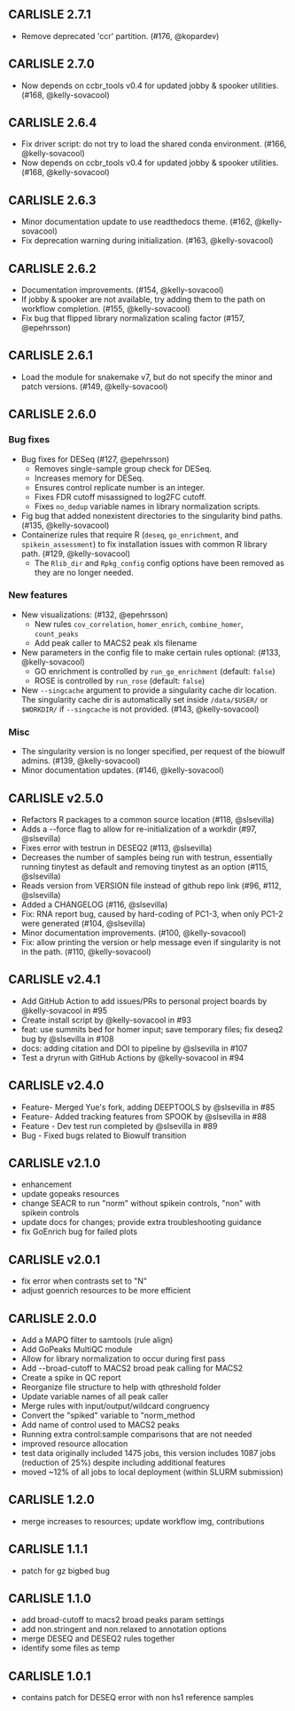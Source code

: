 ## CARLISLE 2.7.1

- Remove deprecated 'ccr' partition. (#176, @kopardev)

## CARLISLE 2.7.0

- Now depends on ccbr_tools v0.4 for updated jobby & spooker utilities. (#168, @kelly-sovacool)

## CARLISLE 2.6.4

- Fix driver script: do not try to load the shared conda environment. (#166, @kelly-sovacool)
- Now depends on ccbr_tools v0.4 for updated jobby & spooker utilities. (#168, @kelly-sovacool)

## CARLISLE 2.6.3

- Minor documentation update to use readthedocs theme. (#162, @kelly-sovacool)
- Fix deprecation warning during initialization. (#163, @kelly-sovacool)

## CARLISLE 2.6.2

- Documentation improvements. (#154, @kelly-sovacool)
- If jobby & spooker are not available, try adding them to the path on workflow completion. (#155, @kelly-sovacool)
- Fix bug that flipped library normalization scaling factor (#157, @epehrsson)

## CARLISLE 2.6.1

- Load the module for snakemake v7, but do not specify the minor and patch versions. (#149, @kelly-sovacool)

## CARLISLE 2.6.0

### Bug fixes

- Bug fixes for DESeq (#127, @epehrsson)
  - Removes single-sample group check for DESeq.
  - Increases memory for DESeq.
  - Ensures control replicate number is an integer.
  - Fixes FDR cutoff misassigned to log2FC cutoff.
  - Fixes `no_dedup` variable names in library normalization scripts.
- Fig bug that added nonexistent directories to the singularity bind paths. (#135, @kelly-sovacool)
- Containerize rules that require R (`deseq`, `go_enrichment`, and `spikein_assessment`) to fix installation issues with common R library path. (#129, @kelly-sovacool)
  - The `Rlib_dir` and `Rpkg_config` config options have been removed as they are no longer needed.

### New features

- New visualizations: (#132, @epehrsson)
  - New rules `cov_correlation`, `homer_enrich`, `combine_homer`, `count_peaks`
  - Add peak caller to MACS2 peak xls filename
- New parameters in the config file to make certain rules optional: (#133, @kelly-sovacool)
  - GO enrichment is controlled by `run_go_enrichment` (default: `false`)
  - ROSE is controlled by `run_rose` (default: `false`)
- New `--singcache` argument to provide a singularity cache dir location. The singularity cache dir is automatically set inside `/data/$USER/` or `$WORKDIR/` if `--singcache` is not provided. (#143, @kelly-sovacool)

### Misc

- The singularity version is no longer specified, per request of the biowulf admins. (#139, @kelly-sovacool)
- Minor documentation updates. (#146, @kelly-sovacool)

## CARLISLE v2.5.0

- Refactors R packages to a common source location (#118, @slsevilla)
- Adds a --force flag to allow for re-initialization of a workdir (#97, @slsevilla)
- Fixes error with testrun in DESEQ2 (#113, @slsevilla)
- Decreases the number of samples being run with testrun, essentially running tinytest as default and removing tinytest as an option (#115, @slsevilla)
- Reads version from VERSION file instead of github repo link (#96, #112, @slsevilla)
- Added a CHANGELOG (#116, @slsevilla)
- Fix: RNA report bug, caused by hard-coding of PC1-3, when only PC1-2 were generated (#104, @slsevilla)
- Minor documentation improvements. (#100, @kelly-sovacool)
- Fix: allow printing the version or help message even if singularity is not in the path. (#110, @kelly-sovacool)

## CARLISLE v2.4.1

- Add GitHub Action to add issues/PRs to personal project boards by @kelly-sovacool in #95
- Create install script by @kelly-sovacool in #93
- feat: use summits bed for homer input; save temporary files; fix deseq2 bug by @slsevilla in #108
- docs: adding citation and DOI to pipeline by @slsevilla in #107
- Test a dryrun with GitHub Actions by @kelly-sovacool in #94

## CARLISLE v2.4.0

- Feature- Merged Yue's fork, adding DEEPTOOLS by @slsevilla in #85
- Feature- Added tracking features from SPOOK by @slsevilla in #88
- Feature - Dev test run completed by @slsevilla in #89
- Bug - Fixed bugs related to Biowulf transition

## CARLISLE v2.1.0

- enhancement
- update gopeaks resources
- change SEACR to run "norm" without spikein controls, "non" with spikein controls
- update docs for changes; provide extra troubleshooting guidance
- fix GoEnrich bug for failed plots

## CARLISLE v2.0.1

- fix error when contrasts set to "N"
- adjust goenrich resources to be more efficient

## CARLISLE 2.0.0

- Add a MAPQ filter to samtools (rule align)
- Add GoPeaks MultiQC module
- Allow for library normalization to occur during first pass
- Add --broad-cutoff to MACS2 broad peak calling for MACS2
- Create a spike in QC report
- Reorganize file structure to help with qthreshold folder
- Update variable names of all peak caller
- Merge rules with input/output/wildcard congruency
- Convert the "spiked" variable to "norm_method
- Add name of control used to MACS2 peaks
- Running extra control:sample comparisons that are not needed
- improved resource allocation
- test data originally included 1475 jobs, this version includes 1087 jobs (reduction of 25%) despite including additional features
- moved ~12% of all jobs to local deployment (within SLURM submission)

## CARLISLE 1.2.0

- merge increases to resources; update workflow img, contributions

## CARLISLE 1.1.1

- patch for gz bigbed bug

## CARLISLE 1.1.0

- add broad-cutoff to macs2 broad peaks param settings
- add non.stringent and non.relaxed to annotation options
- merge DESEQ and DESEQ2 rules together
- identify some files as temp

## CARLISLE 1.0.1

- contains patch for DESEQ error with non hs1 reference samples
